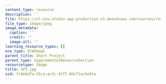 ```yaml
---
content_type: resource
description: ''
file: https://ol-ocw-studio-app-production.s3.amazonaws.com/courses/res-3-002-collaborative-design-and-creative-expression-with-arduino-microcontrollers-january-iap-2017/fc8ebdfa41caac3c41f70dcf1ec5e91a_SP3.jpg
file_type: image/jpeg
image_metadata:
  caption: ''
  credit: ''
  image-alt: ''
learning_resource_types: []
ocw_type: OCWImage
parent_title: Short Project
parent_type: SupplementalResourceSection
resourcetype: Image
title: SP3.jpg
uid: fc8ebdfa-41ca-ac3c-41f7-0dcf1ec5e91a
---
```

